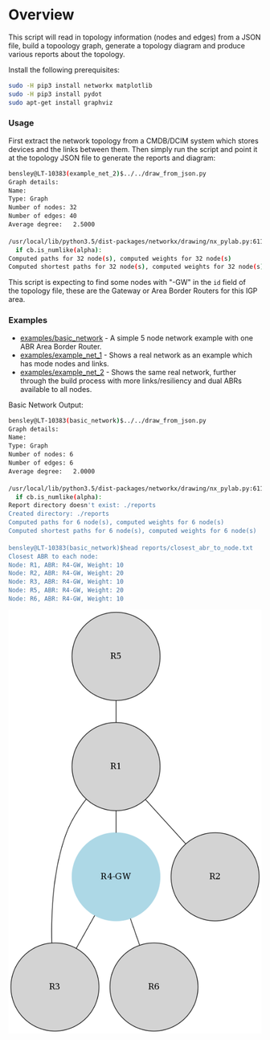 # Overview

This script will read in topology information (nodes and edges) from a JSON  
file, build a topoology graph, generate a topology diagram and produce  
various reports about the topology.

Install the following prerequisites:
```bash
sudo -H pip3 install networkx matplotlib
sudo -H pip3 install pydot
sudo apt-get install graphviz
```

### Usage

First extract the network topology from a CMDB/DCIM system which stores  
devices and the links between them. Then simply run the script and point it  
at the topology JSON file to generate the reports and diagram:
```bash
bensley@LT-10383(example_net_2)$../../draw_from_json.py
Graph details:
Name:
Type: Graph
Number of nodes: 32
Number of edges: 40
Average degree:   2.5000

/usr/local/lib/python3.5/dist-packages/networkx/drawing/nx_pylab.py:611: MatplotlibDeprecationWarning: isinstance(..., numbers.Number)
  if cb.is_numlike(alpha):
Computed paths for 32 node(s), computed weights for 32 node(s)
Computed shortest paths for 32 node(s), computed weights for 32 node(s)
```

This script is expecting to find some nodes with "-GW" in the `id` field of  
the topology file, these are the Gateway or Area Border Routers for this IGP  
area.  

### Examples

* [examples/basic_network](examples/basic_network) - A simple 5 node network example with one ABR Area Border Router.
* [examples/example_net_1](examples/example_net_1) - Shows a real network as an example which has mode nodes and links.
* [examples/example_net_2](examples/example_net_2) - Shows the same real network, further through the build process with more links/resiliency and dual ABRs available to all nodes.

Basic Network Output:  
```bash
bensley@LT-10383(basic_network)$../../draw_from_json.py
Graph details:
Name:
Type: Graph
Number of nodes: 6
Number of edges: 6
Average degree:   2.0000

/usr/local/lib/python3.5/dist-packages/networkx/drawing/nx_pylab.py:611: MatplotlibDeprecationWarning: isinstance(..., numbers.Number)
  if cb.is_numlike(alpha):
Report directory doesn't exist: ./reports
Created directory: ./reports
Computed paths for 6 node(s), computed weights for 6 node(s)
Computed shortest paths for 6 node(s), computed weights for 6 node(s)

bensley@LT-10383(basic_network)$head reports/closest_abr_to_node.txt
Closest ABR to each node:
Node: R1, ABR: R4-GW, Weight: 10
Node: R2, ABR: R4-GW, Weight: 20
Node: R3, ABR: R4-GW, Weight: 10
Node: R5, ABR: R4-GW, Weight: 20
Node: R6, ABR: R4-GW, Weight: 10
```
![alt text](examples/basic_network/topology.png "Basic Network Example")
